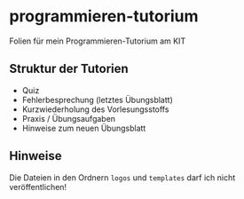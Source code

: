 programmieren-tutorium
======================

Folien für mein Programmieren-Tutorium am KIT

Struktur der Tutorien
---------------------
* Quiz
* Fehlerbesprechung (letztes Übungsblatt)
* Kurzwiederholung des Vorlesungsstoffs
* Praxis / Übungsaufgaben
* Hinweise zum neuen Übungsblatt


Hinweise
--------
Die Dateien in den Ordnern `logos` und `templates` darf ich nicht
veröffentlichen!

